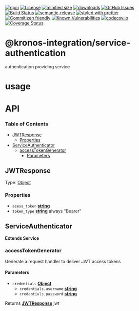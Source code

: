 [![npm](https://img.shields.io/npm/v/@kronos-integration/service-authenticator.svg)](https://www.npmjs.com/package/@kronos-integration/service-authenticator)
[![License](https://img.shields.io/badge/License-BSD%203--Clause-blue.svg)](https://opensource.org/licenses/BSD-3-Clause)
[![minified size](https://badgen.net/bundlephobia/min/@kronos-integration/service-authenticator)](https://bundlephobia.com/result?p=@kronos-integration/service-authenticator)
[![downloads](http://img.shields.io/npm/dm/@kronos-integration/service-authenticator.svg?style=flat-square)](https://npmjs.org/package/@kronos-integration/service-authenticator)
[![GitHub Issues](https://img.shields.io/github/issues/Kronos-Integration/service-authenticator.svg?style=flat-square)](https://github.com/Kronos-Integration/service-authenticator/issues)
[![Build Status](https://travis-ci.com/Kronos-Integration/service-authenticator.svg?branch=master)](https://travis-ci.com/Kronos-Integration/service-authenticator)
[![semantic-release](https://img.shields.io/badge/%20%20%F0%9F%93%A6%F0%9F%9A%80-semantic--release-e10079.svg)](https://github.com/Kronos-Integration/service-authenticator.git)
[![styled with prettier](https://img.shields.io/badge/styled_with-prettier-ff69b4.svg)](https://github.com/prettier/prettier)
[![Commitizen friendly](https://img.shields.io/badge/commitizen-friendly-brightgreen.svg)](http://commitizen.github.io/cz-cli/)
[![Known Vulnerabilities](https://snyk.io/test/github/Kronos-Integration/service-authenticator/badge.svg)](https://snyk.io/test/github/Kronos-Integration/service-authenticator)
[![codecov.io](http://codecov.io/github/Kronos-Integration/service-authenticator/coverage.svg?branch=master)](http://codecov.io/github/Kronos-Integration/service-authenticator?branch=master)
[![Coverage Status](https://coveralls.io/repos/Kronos-Integration/service-authenticator/badge.svg)](https://coveralls.io/r/Kronos-Integration/service-authenticator)

# @kronos-integration/service-authentication

authentication providing service

# usage

# API

<!-- Generated by documentation.js. Update this documentation by updating the source code. -->

### Table of Contents

-   [JWTResponse](#jwtresponse)
    -   [Properties](#properties)
-   [ServiceAuthenticator](#serviceauthenticator)
    -   [accessTokenGenerator](#accesstokengenerator)
        -   [Parameters](#parameters)

## JWTResponse

Type: [Object](https://developer.mozilla.org/docs/Web/JavaScript/Reference/Global_Objects/Object)

### Properties

-   `acess_token` **[string](https://developer.mozilla.org/docs/Web/JavaScript/Reference/Global_Objects/String)** 
-   `token_type` **[string](https://developer.mozilla.org/docs/Web/JavaScript/Reference/Global_Objects/String)** always "Bearer"

## ServiceAuthenticator

**Extends Service**

### accessTokenGenerator

Generate a request handler to deliver JWT access tokens

#### Parameters

-   `credentials` **[Object](https://developer.mozilla.org/docs/Web/JavaScript/Reference/Global_Objects/Object)** 
    -   `credentials.username` **[string](https://developer.mozilla.org/docs/Web/JavaScript/Reference/Global_Objects/String)** 
    -   `credentials.password` **[string](https://developer.mozilla.org/docs/Web/JavaScript/Reference/Global_Objects/String)** 

Returns **[JWTResponse](#jwtresponse)** jwt
